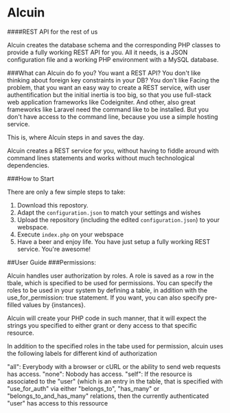 # Alcuin
####REST API for the rest of us

Alcuin creates the database schema and the corresponding PHP classes to provide a fully working REST API for you.
All it needs, is a JSON configuration file and a working PHP environment with a MySQL database.

###What can Alcuin do fo you?
You want a REST API? You don't like thinking about foreign key constraints in your DB? You don't like 
Facing the problem, that you want an easy way to create a REST service, with user authentification but the initial inertia is too big, so that you use full-stack web application frameworks like Codeigniter. And other, also great frameworks like Laravel need the command like to be installed. But you don't have access to the command line, because you use a simple hosting service.

This is, where Alcuin steps in and saves the day.

Alcuin creates a REST service for you, without having to fiddle around with command lines statements and works without much technological dependencies.

###How to Start

There are only a few simple steps to take:

1. Download this repostory.
2. Adapt the `configuration.json` to match your settings and wishes
3. Upload the repository (including the edited `configuration.json`) to your webspace.
4. Execute `index.php` on your webspace
5. Have a beer and enjoy life. You have just setup a fully working REST service. You're awesome!


##User Guide
###Permissions:

Alcuin handles user authorization by roles. A role is saved as a row in the tbale, which is specified to be used for permissions. You can specify the roles to be used in your system by defining a table, in addition with the use_for_permission: true statement. If you want, you can also specify pre-filled values by {instances}.

Alcuin will create your PHP code in such manner, that it will expect the strings you specified to either grant or deny access to that specific resource.

In addition to the specified roles in the tabe used for permission, alcuin uses the following labels for different kind of authorization

"all": Everybody with a browser or cURL or the ability to send web requests has access.
"none": Nobody has access.
"self": If the resource is associated to the "user" (which is an entry in the table, that is specified with "use_for_auth" via either "belongs_to", "has_many" or "belongs_to_and_has_many" relations, then the currently authenticated "user" has access to this ressource